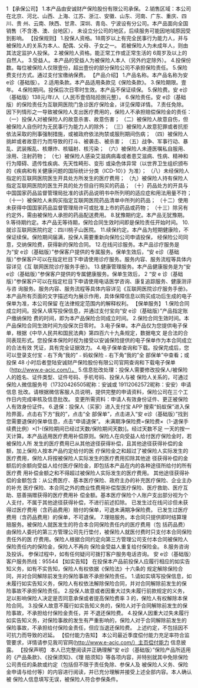 1
【承保公司】
1.本产品由安诚财产保险股份有限公司承保。
2.销售区域：本公司在北京、河北、山西、上海、江苏、浙江、安徽、山东、河南、广东、重庆、四川、贵
州、云南、陕西、甘肃、深圳、青岛、宁波设有分公司。本产品面向全国销售（不含港、澳、台地区），
未设立分公司的地区，后续服务可能因地域原因受到影响。
【投保规则】
1.投保人资格。18周岁以上有完全民事行为能力人，并与被保险人的关系为本人、配偶、父母、子女之一。
若被保险人为未成年人，则由其法定监护人投保。
2.被保险人资格。能正常工作或正常生活的 6周岁及以上的自然人。
3.受益人。本产品的受益人为被保险人本人（另外约定除外）。
4.投保份数。每位被保险人仅限壹份，超出壹份的部分保险公司不承担保险责任。
5.保险费支付方式。通过支付宝缴纳保费。
【产品介绍】
1.产品名称。本产品名称为安 e诊（基础版）。
2.适用条款。本产品适用条款见《保险条款》。
3.保险期限。壹年。
4.保险期间。投保后次日零时生效。本产品不保证续保。
5.保险费。安 e诊（基础版）138元/年/人（人民币壹佰陆拾捌元整）。
6.保险责任。安 e诊（基础版）的保险责任为互联网医院门急诊医疗保险金，详见保障详情。
7.责任免除。
因下列情形之一导致被保险人支出医疗费用的，保险人不承担赔偿保险金的责任：
（一）投保人对被保险人的故意杀害、故意伤害；
（二）被保险人故意自伤，但被保险人自伤时为无民事行为能力人的除外；
（三）被保险人故意犯罪或者抗拒依法采取的刑事强制措施，或被政府依法拘禁或服刑期间伤病；
（四）被保险人挑衅或者故意行为而导致的打斗、被袭击、被杀害；
（五）战争、军事行动、暴乱、武装叛乱、核爆炸、核辐射、核污染；
（六）被保险人未遵医嘱私自服用、涂用、注射药物；
（七）被保险人感染艾滋病病毒或者患艾滋病、性病、精神和行为障碍、遗传性疾病、先天性畸形、变形
或染色体异常（以世界卫生组织颁布的《疾病和有关健康问题的国际统计分类（ICD-10）》为准）；
（八）未经保险人指定的互联网医院医生开具处方所发生的医疗费用；
（九）被保险人持有保险人指定互联网医院的医生开具的处方但自行购买的药品；
（十）药品处方的开具与中国国家药品监督管理局批准的该药品说明书中所列明的适应症和用法用量不符；
（十一）被保险人未购买指定互联网医院药品清单中所列的药品；
（十二）使用未获得中国国家药品监督管理局许可或批准上市的药品或药物；
（十三）除另有约定外，需由被保险人承担的药品配送费用。
8.犹豫期约定。本产品无犹豫期。
9.等待期约定。本产品无等待期，保险合同生效时间即是保险责任开始时间。
10.就诊互联网医院约定：四川桃子山医院。
11.续保约定。本产品为短期健康险，不保证续保。保险期间届满，投保人需要重新向保险公司申请投保，
经保险公司同意，交纳保险费，获得新的保险合同。
12.在线问诊服务。本产品诊疗服务是为“安 e诊（基础版）”参保客户提供的专属服务。保单生效后，“安
e诊（基础版）”参保客户可以在指定栏目下申请使用诊疗服务。服务内容、服务流程等具体内容详见《互
联网医院诊疗服务手册》。
13.健康管理服务。本产品健康服务是为“安 e诊（基础版）”参保客户提供的专属健康服务。保单生效后，
2
“安 e 诊（基础版）”参保客户可以在指定栏目下申请使用电话医学咨询、康复追踪服务、健康测评与咨
询服务。服务内容、服务流程等具体内容详见《互联网医院诊疗服务手册》。
本产品所有页面的文字描述均为展示作用，具体保障信息以购买成功后生成的电子保单为准，本公司保留
在法律规定范围内的解释权利。
【保单服务】
1.保险合同成立时间。投保人填写投保信息，并通过支付宝向“安 e诊（基础版）”产品指定账户缴纳保险
费的时间，即为本产品保险合同成立时间。
2.保险合同生效时间。本产品保险合同生效时间为投保次日零时。
3.电子保单。本产品仅为您提供电子保单，根据《中华人民共和国民法典》第四百六十九条规定，数据电文
是合法的合同表现形式。您投保本保险时视为接受以安诚保险提供的电子保单作为本合同成立的合法有效
凭证，具有完全证据效力。
4.电子保单查询和下载。投保完成后，您可以登录支付宝﹣右下角“我的”﹣蚂蚁保险﹣右下角“我的”全
部保单”中查看；或投保 48 小时后者登陆安诚财产保险股份有限公司官网查询和下载电子保单
（http://www.e-acic.com/）。
5.信息批改处理：投保人需要修改投保人/被保险人的姓名、证件类型、证件号码、手机号码、投保人与被
保险人关系的，可通过保险人微信服务号（17320426505昵称：安诚或 19112062572昵称：安安）申请信息
批改。请根据微信客服人员说明，提供完整的申请资料，保险公司在三个工作日内完成审核及信息批改。
变更所需资料：申请人有效身份证件、更正被保险人有效身份证件。
6.退保：投保人（买家）进入支付宝 APP 搜索“蚂蚁保”进入保险界面，点击右下方“我的”，点击“全
部保单”，点击进入“安 e诊（基础版）”找到您需要退保的保单信息，点击“申请退保”。
未满期净保险费=保险费×（1-退保手续费比例）×[1-(保险期间已经过天数/保险期间天数)]。经过天数不足
一天的按一天计算。本产品适用医疗费用补偿原则。保险人在向受益人给付医疗保险金时，若被保险人所
发生的医疗费用已从其他途径获得补偿，且其他途径获得补偿的金额，加上保险人按本产品约定给付的医
疗保险金之和超过了被保险人实际发生的医疗费用，保险人将按被保险人实际发生的医疗费用扣除其他途
径获得补偿的金额后的余额向受益人给付医疗保险金，即包括本产品在内的各种途径所给付的所有医疗费
用补偿金额之和不得超过被保险人实际发生的医疗费用。
其他途径获得补偿的金额包含：从公费医疗、基本医疗保险、政府主办的补充医疗保险、企业主办的补充
医疗保险、本合同之外的商业性费用补偿型医疗保险、医疗救助、医疗互助、慈善捐赠获得的医疗费用补
偿金额。基本医疗保险个人账户支出部分视为个人支付，不属于其他途径获得补偿，不进行前述扣除。
已发生过在线问诊但未获得过医疗费用（含药品费用）赔付的保单，可退未满期净保险费。
已发生过医疗费用（含药品费用）的保单，不可退保。
7.理赔服务。本合同只提供即时结算理赔服务。被保险人就医发生的符合本合同保险责任内的医疗费用（包
括药品费）由保险人委托的第三方管理公司先行垫付，被保险人就医付费时只支付本合同保险责任外的医
疗费用。保险人根据合同约定向第三方管理公司支付本合同被保险人保险责任内的保险金，保险人不再向
保险金受益人重复给付保险金。
8.服务咨询及投诉。
参保过程中，如有任何疑问可拨打客户服务电话咨询。
安 e诊（基础版）客户服务热线：95544
【如实告知】
在投保本产品前投保人应履行相应的如实告知义务，如有不实告知，保险人有权依据《保险法》十六条的
规定解除保险合同，并对合同解除前发生的保险事故不承担保险责任。
1.请如实填写投保信息，如未履行如实告知义务，保险人有权依法解除保险合同，并对合同解除前发生的保
险事故不承担保险责任。
2.投保人故意或者因重大过失未履行前款规定的义务，足以影响保险人决定是否同意承保或者提高保险费率
3
的，保险人有权解除本保险合同。
3.投保人故意不履行如实告知义务的，保险人对于合同解除前发生的保险事故，不承担给付保险金责任，并
不退还保险费。
4.投保人因重大过失未履行如实告知义务，对保险事故的发生有严重影响的，保险人对于合同解除前发生的
保险事故，不承担给付保险金责任，但应当退还保险费。
上述约定，不包括因不可抗力而导致的迟延。
【偿付能力告知】
本公司最近季度偿付能力充足率符合监管要求，详情请参见我司官网(http://www.e-acic.com/）主页偿付能力
信息披露。
【投保声明】
本人已完整阅读并正确理解“安 e诊（基础版）”保险产品所适用的《产品条款》、《投保须知》、《理
赔须知》等各项内容，并特别就其中免除保险公司责任的条款或约定（包括但不限于责任免除、参保人及
被保险人义务、保险金申请与给付等）的内容进行阅读，并已充分理解并接受上述全部内容。本人确认被
保险人信息填写无误，被保险人符合参保条件。
